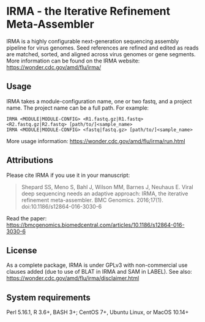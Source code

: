 # IRMA - the Iterative Refinement Meta-Assembler

IRMA is a highly configurable next-generation sequencing assembly pipeline for virus genomes. Seed references are refined and edited as reads are matched, sorted, and aligned across virus genomes or gene segments. More information can be found on the IRMA website: https://wonder.cdc.gov/amd/flu/irma/

## Usage

IRMA takes a module-configuration name, one or two fastq, and a project name. The project name can be a full path. For example:

```{bash}
IRMA <MODULE|MODULE-CONFIG> <R1.fastq.gz|R1.fastq> <R2.fastq.gz|R2.fastq> [path/to/]<sample_name>
IRMA <MODULE|MODULE-CONFIG> <fastq|fastq.gz> [path/to/]<sample_name>
```

More usage information: https://wonder.cdc.gov/amd/flu/irma/run.html

## Attributions

Please cite IRMA if you use it in your manuscript:

> Shepard SS, Meno S, Bahl J, Wilson MM, Barnes J, Neuhaus E. Viral deep sequencing needs an adaptive approach: IRMA, the iterative refinement meta-assembler. BMC Genomics. 2016;17(1). doi:10.1186/s12864-016-3030-6

Read the paper: https://bmcgenomics.biomedcentral.com/articles/10.1186/s12864-016-3030-6

## License

As a complete package, IRMA is under GPLv3 with non-commercial use clauses added (due to use of BLAT in IRMA and SAM in LABEL). See also: https://wonder.cdc.gov/amd/flu/irma/disclaimer.html

## System requirements

Perl 5.16.1, R 3.6+, BASH 3+; CentOS 7+, Ubuntu Linux, or MacOS 10.14+